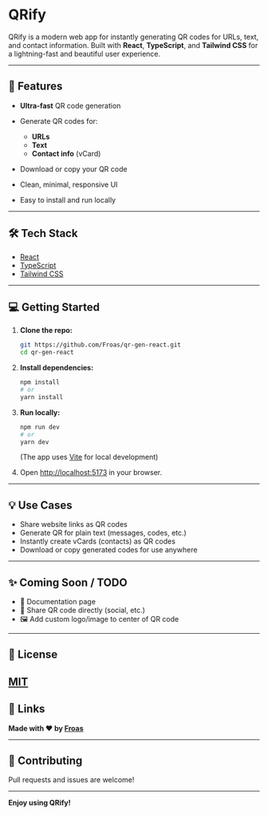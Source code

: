 # QRify

QRify is a modern web app for instantly generating QR codes for URLs, text, and contact information. Built with **React**, **TypeScript**, and **Tailwind CSS** for a lightning-fast and beautiful user experience.

---

## 🚀 Features

* **Ultra-fast** QR code generation
* Generate QR codes for:

  * **URLs**
  * **Text**
  * **Contact info** (vCard)
* Download or copy your QR code
* Clean, minimal, responsive UI
* Easy to install and run locally

---

## 🛠️ Tech Stack

* [React](https://react.dev/)
* [TypeScript](https://www.typescriptlang.org/)
* [Tailwind CSS](https://tailwindcss.com/)

---

## 💻 Getting Started

1. **Clone the repo:**

   ```sh
   git https://github.com/Froas/qr-gen-react.git
   cd qr-gen-react
   ```
2. **Install dependencies:**

   ```sh
   npm install
   # or
   yarn install
   ```
3. **Run locally:**

   ```sh
   npm run dev
   # or
   yarn dev
   ```
   (The app uses [Vite](https://vite.dev) for local development)
4. Open [http://localhost:5173](http://localhost:5173) in your browser.

---

## 💡 Use Cases

* Share website links as QR codes
* Generate QR for plain text (messages, codes, etc.)
* Instantly create vCards (contacts) as QR codes
* Download or copy generated codes for use anywhere

---

## ✨ Coming Soon / TODO

* 📖 Documentation page
* 📲 Share QR code directly (social, etc.)
* 🖼️ Add custom logo/image to center of QR code

---

## 📄 License

[MIT](LICENSE)
---

## 🔗 Links

**Made with ❤️ by [Froas](https://github.com/Froas)**

---

## 🙌 Contributing

Pull requests and issues are welcome!

---

**Enjoy using QRify!**
